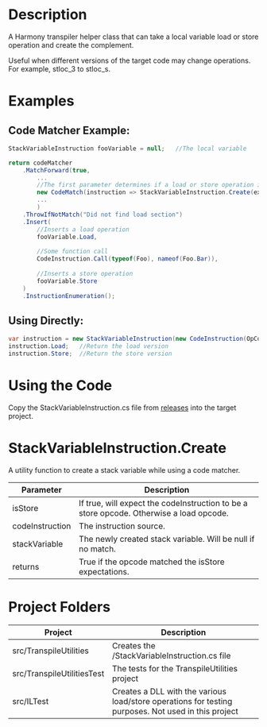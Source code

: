 # Description 
A Harmony transpiler helper class that can take a local variable load or store operation and create the complement.

Useful when different versions of the target code may change operations.  For example, stloc_3 to stloc_s.

# Examples
## Code Matcher Example:

```csharp
StackVariableInstruction fooVariable = null;   //The local variable

return codeMatcher
    .MatchForward(true,
        ...
        //The first parameter determines if a load or store operation is required for a successful CodeMatch.
        new CodeMatch(instruction => StackVariableInstruction.Create(expectStore: true, instruction, out fooVariable))
        ...
        )
    .ThrowIfNotMatch("Did not find load section")        
    .Insert(
        //Inserts a load operation
        fooVariable.Load,
        
        //Some function call
        CodeInstruction.Call(typeof(Foo), nameof(Foo.Bar)),
        
        //Inserts a store operation
        fooVariable.Store
    )
    .InstructionEnumeration();
```
## Using Directly:
```csharp
var instruction = new StackVariableInstruction(new CodeInstruction(OpCodes.Stloc_2));
instruction.Load;   //Return the load version
instruction.Store;  //Return the store version
```

# Using the Code
Copy the StackVariableInstruction.cs file from [releases](https://github.com/NBKRedSpy/TranspileUtilities/releases) into the target project.

# StackVariableInstruction.Create

A utility function to create a stack variable while using a code matcher.

|Parameter|Description|
|--|--|
|isStore|If true, will expect the codeInstruction to be a store opcode.  Otherwise a load opcode.|
|codeInstruction|The instruction source.|
|stackVariable|The newly created stack variable.  Will be null if no match.|
|returns|True if the opcode matched the isStore expectations.|


# Project Folders
|Project|Description|
|--|--|
|src/TranspileUtilities|Creates the /StackVariableInstruction.cs file|
|src/TranspileUtilitiesTest|The tests for the TranspileUtilities project|
|src/ILTest|Creates a DLL with the various load/store operations for testing purposes.  Not used in this project|
